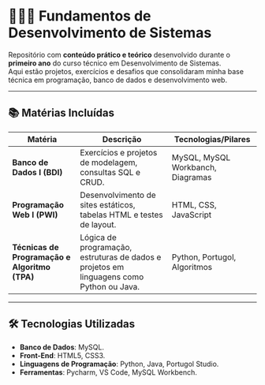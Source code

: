 # 🧑🏻‍💻 Fundamentos de Desenvolvimento de Sistemas  

Repositório com **conteúdo prático e teórico** desenvolvido durante o **primeiro ano** do curso técnico em Desenvolvimento de Sistemas.  
Aqui estão projetos, exercícios e desafios que consolidaram minha base técnica em programação, banco de dados e desenvolvimento web.  

---

## 📚 Matérias Incluídas  

| Matéria                          | Descrição                                                                 | Tecnologias/Pilares               |  
|----------------------------------|---------------------------------------------------------------------------|-----------------------------------|  
| **Banco de Dados I (BDI)**       | Exercícios e projetos de modelagem, consultas SQL e CRUD.                | MySQL, MySQL Workbanch, Diagramas |  
| **Programação Web I (PWI)**      | Desenvolvimento de sites estáticos, tabelas HTML e testes de layout.     | HTML, CSS, JavaScript     |  
| **Técnicas de Programação e Algoritmo (TPA)** | Lógica de programação, estruturas de dados e projetos em linguagens como Python ou Java. | Python, Portugol, Algoritmos |  

---

## 🛠️ Tecnologias Utilizadas  
- **Banco de Dados**: MySQL.  
- **Front-End**: HTML5, CSS3.
- **Linguagens de Programação**: Python, Java, Portugol Studio.
- **Ferramentas**: Pycharm, VS Code, MySQL Workbench.
